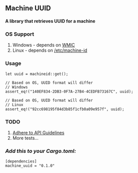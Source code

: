 ## Machine UUID
#### A library that retrieves UUID for a machine

### OS Support
1. Windows - depends on [WMIC](https://www.dedoimedo.com/computers/windows-wmic.html)
2. Linux - depends on [/etc/machine-id](http://man7.org/linux/man-pages/man5/machine-id.5.html)

### Usage
```
let uuid = machineid::get();

// Based on OS, UUID format will differ
// Windows
assert_eq!("140EF834-2DB3-0F7A-27B4-4CEDFB73167C", uuid);
 
// Based on OS, UUID format will differ
// Linux
assert_eq!("92cc698195f84d3b85f1cfb0a09e957f", uuid);
```

### TODO
1. [Adhere to API Guidelines](https://rust-lang.github.io/api-guidelines/checklist.html)
2. More tests...

### _Add this to your Cargo.toml:_
```
[dependencies]
machine_uuid = "0.1.0"
```
